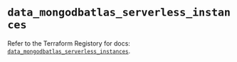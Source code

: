 # `data_mongodbatlas_serverless_instances`

Refer to the Terraform Registory for docs: [`data_mongodbatlas_serverless_instances`](https://www.terraform.io/docs/providers/mongodbatlas/d/serverless_instances).
